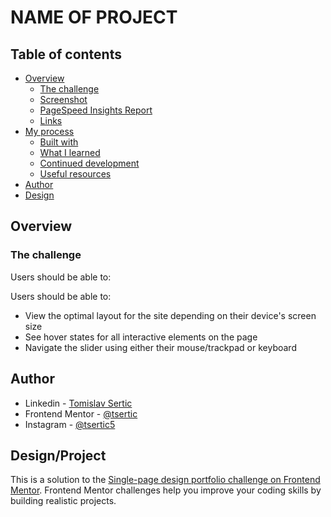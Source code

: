 # NAME OF PROJECT

## Table of contents

- [Overview](#overview)
  - [The challenge](#the-challenge)
  - [Screenshot](#screenshot)
  - [PageSpeed Insights Report](#pagespeed-insights-report)
  - [Links](#links)
- [My process](#my-process)
  - [Built with](#built-with)
  - [What I learned](#what-i-learned)
  - [Continued development](#continued-development)
  - [Useful resources](#useful-resources)
- [Author](#author)
- [Design](#design/project)

## Overview

### The challenge

Users should be able to:

Users should be able to:

- View the optimal layout for the site depending on their device's screen size
- See hover states for all interactive elements on the page
- Navigate the slider using either their mouse/trackpad or keyboard
<!--

### Screenshot

![](./screenshot.png)

### PageSpeed Insights Report

![](./pagespeed-report.png)

### Links

- Live Site URL: [Live Site](https://manage-landing-page-seven-theta.vercel.app/)

## My process

### Built with

- Semantic HTML5 markup
- CSS custom properties
- Flexbox
- CSS Grid
- Mobile-first workflow
- [Typescropt](https://www.typescriptlang.org/) - Typescript
- [Next.js](https://nextjs.org/) - React framework
- [Tailwind CSS](https://tailwindcss.com/) - For styles
- [Framer Motion](https://www.framer.com/motion/) - desktop testimonials carousel
- [React Swipeable](https://www.npmjs.com/package/react-swipeable) - mobile testimonials carousel

### What I learned

When faced with mobile testimonials component and how to implement finger swipe I discovered great library 'react-swipeable' , very easy to implement.

### Continued development

Add tablet version, in design there was only desktop and mobile, better style for tablet version.

### Useful resources

- [Tailwind docs](https://tailwindcss.com/docs/) - Always useful when working with tailwind.

-->

## Author

- Linkedin - [Tomislav Sertic](https://www.linkedin.com/in/tomislav-serti%C4%87-85a0941a3/)
- Frontend Mentor - [@tsertic](https://www.frontendmentor.io/profile/tsertic)
- Instagram - [@tsertic5](https://www.instagram.com/tsertic5/)

## Design/Project

This is a solution to the [Single-page design portfolio challenge on Frontend Mentor](https://www.frontendmentor.io/challenges/singlepage-design-portfolio-2MMhyhfKVo). Frontend Mentor challenges help you improve your coding skills by building realistic projects.
